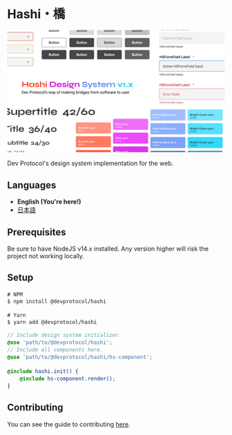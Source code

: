 # Hashi・橋
![hashi-cover.png](media/hashi-cover.png)

Dev Protocol's design system implementation for the web.

## Languages
- **English (You're here!)**
- [日本語](README_JP.md)

## Prerequisites
Be sure to have NodeJS v14.x installed. Any version higher will risk the project not working locally.

## Setup
```shell
# NPM
$ npm install @devprotocol/hashi

# Yarn
$ yarn add @devprotocol/hashi
```
```scss
// Include design system initializer.
@use 'path/to/@devprotocol/hashi';
// Include all components here.
@use 'path/to/@devprotocol/hashi/hs-component';

@include hashi.init() {
    @include hs-component.render();
}
```

## Contributing
You can see the guide to contributing [here](.github/CONTRIBUTING.md).
